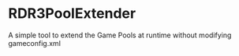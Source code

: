 # RDR3PoolExtender
A simple tool to extend the Game Pools at runtime without modifying gameconfig.xml
